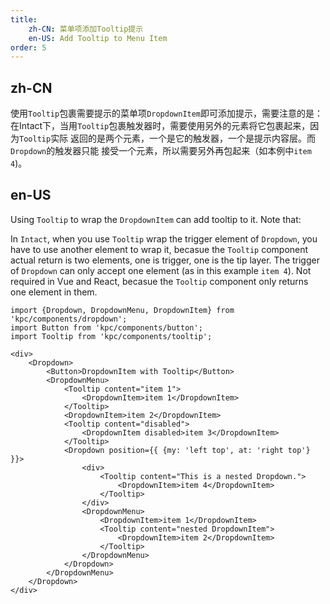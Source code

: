```yaml
---
title: 
    zh-CN: 菜单项添加Tooltip提示
    en-US: Add Tooltip to Menu Item
order: 5
---
```


## zh-CN

使用`Tooltip`包裹需要提示的菜单项`DropdownItem`即可添加提示，需要注意的是：
在Intact下，当用`Tooltip`包裹触发器时，需要使用另外的元素将它包裹起来，因为`Tooltip`实际
返回的是两个元素，一个是它的触发器，一个是提示内容层。而`Dropdown`的触发器只能
接受一个元素，所以需要另外再包起来（如本例中`item 4`)。

## en-US

Using `Tooltip` to wrap the `DropdownItem` can add tooltip to it. Note that:

In `Intact`, when you use `Tooltip` wrap the trigger element of `Dropdown`, you have to use another 
element to wrap it, becasue the `Tooltip` component actual return is two elements, one is trigger, 
one is the tip layer. The trigger of `Dropdown` can only accept one element (as in this example `item 4`). 
Not required in Vue and React, becasue the `Tooltip` component only returns one element in them.

```vdt
import {Dropdown, DropdownMenu, DropdownItem} from 'kpc/components/dropdown';
import Button from 'kpc/components/button';
import Tooltip from 'kpc/components/tooltip';

<div>
    <Dropdown>
        <Button>DropdownItem with Tooltip</Button>
        <DropdownMenu>
            <Tooltip content="item 1">
                <DropdownItem>item 1</DropdownItem>
            </Tooltip>
            <DropdownItem>item 2</DropdownItem>
            <Tooltip content="disabled">
                <DropdownItem disabled>item 3</DropdownItem>
            </Tooltip>
            <Dropdown position={{ {my: 'left top', at: 'right top'} }}>
                <div>
                    <Tooltip content="This is a nested Dropdown.">
                        <DropdownItem>item 4</DropdownItem>
                    </Tooltip>
                </div>
                <DropdownMenu>
                    <DropdownItem>item 1</DropdownItem>
                    <Tooltip content="nested DropdownItem">
                        <DropdownItem>item 2</DropdownItem>
                    </Tooltip>
                </DropdownMenu>
            </Dropdown>
        </DropdownMenu>
    </Dropdown>
</div>
```
